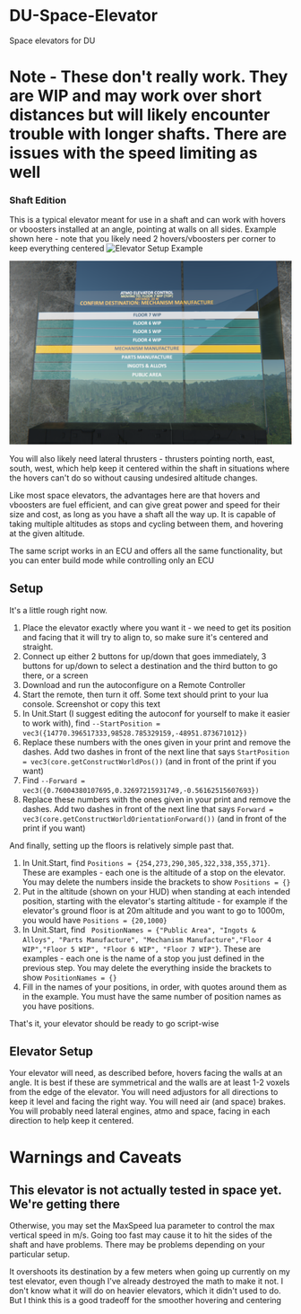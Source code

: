 # DU-Space-Elevator
Space elevators for DU

# Note - These don't really work.  They are WIP and may work over short distances but will likely encounter trouble with longer shafts.  There are issues with the speed limiting as well

### Shaft Edition

This is a typical elevator meant for use in a shaft and can work with hovers or vboosters installed at an angle, pointing at walls on all sides.  Example shown here - note that you likely need 2 hovers/vboosters per corner to keep everything centered
![Elevator Setup Example](/SpaceExampleSetup.png)

![Elevator Screen Example](/ElevatorScreenExample.png)

You will also likely need lateral thrusters - thrusters pointing north, east, south, west, which help keep it centered within the shaft in situations where the hovers can't do so without causing undesired altitude changes.  

Like most space elevators, the advantages here are that hovers and vboosters are fuel efficient, and can give great power and speed for their size and cost, as long as you have a shaft all the way up.  It is capable of taking multiple altitudes as stops and cycling between them, and hovering at the given altitude.

The same script works in an ECU and offers all the same functionality, but you can enter build mode while controlling only an ECU

## Setup

It's a little rough right now.  

1. Place the elevator exactly where you want it - we need to get its position and facing that it will try to align to, so make sure it's centered and straight.  
2. Connect up either 2 buttons for up/down that goes immediately, 3 buttons for up/down to select a destination and the third button to go there, or a screen
3. Download and run the autoconfigure on a Remote Controller
4. Start the remote, then turn it off.  Some text should print to your lua console.  Screenshot or copy this text
5. In Unit.Start (I suggest editing the autoconf for yourself to make it easier to work with), find `--StartPosition = vec3({14770.396517333,98528.785329159,-48951.873671012})`
6. Replace these numbers with the ones given in your print and remove the dashes.  Add two dashes in front of the next line that says `StartPosition = vec3(core.getConstructWorldPos())` (and in front of the print if you want)
7. Find `--Forward = vec3({0.76004380107695,0.32697215931749,-0.56162515607693})`
8. Replace these numbers with the ones given in your print and remove the dashes.  Add two dashes in front of the next line that says `Forward = vec3(core.getConstructWorldOrientationForward())` (and in front of the print if you want)

And finally, setting up the floors is relatively simple past that.

1. In Unit.Start, find `Positions = {254,273,290,305,322,338,355,371}`.  These are examples - each one is the altitude of a stop on the elevator.  You may delete the numbers inside the brackets to show `Positions = {}`
2. Put in the altitude (shown on your HUD) when standing at each intended position, starting with the elevator's starting altitude - for example if the elevator's ground floor is at 20m altitude and you want to go to 1000m, you would have `Positions = {20,1000}`
3. In Unit.Start, find ` PositionNames = {"Public Area", "Ingots & Alloys", "Parts Manufacture", "Mechanism Manufacture","Floor 4 WIP","Floor 5 WIP", "Floor 6 WIP", "Floor 7 WIP"}`.  These are examples - each one is the name of a stop you just defined in the previous step.  You may delete the everything inside the brackets to show `PositionNames = {}`
4. Fill in the names of your positions, in order, with quotes around them as in the example.  You must have the same number of position names as you have positions.

That's it, your elevator should be ready to go script-wise

## Elevator Setup

Your elevator will need, as described before, hovers facing the walls at an angle.  It is best if these are symmetrical and the walls are at least 1-2 voxels from the edge of the elevator.  You will need adjustors for all directions to keep it level and facing the right way.  You will need air (and space) brakes.  You will probably need lateral engines, atmo and space, facing in each direction to help keep it centered.


# Warnings and Caveats

## This elevator is not actually tested in space yet.  We're getting there

Otherwise, you may set the MaxSpeed lua parameter to control the max vertical speed in m/s.  Going too fast may cause it to hit the sides of the shaft and have problems.  There may be problems depending on your particular setup.

It overshoots its destination by a few meters when going up currently on my test elevator, even though I've already destroyed the math to make it not.  I don't know what it will do on heavier elevators, which it didn't used to do.  But I think this is a good tradeoff for the smoother hovering and centering
